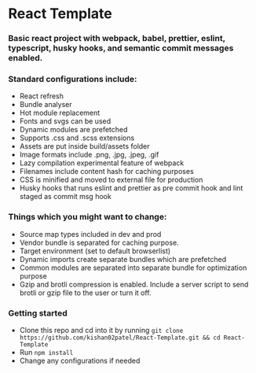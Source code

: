 # React Template

### Basic react project with webpack, babel, prettier, eslint, typescript, husky hooks, and semantic commit messages enabled.

### Standard configurations include:

- React refresh
- Bundle analyser
- Hot module replacement
- Fonts and svgs can be used
- Dynamic modules are prefetched
- Supports .css and .scss extensions
- Assets are put inside build/assets folder
- Image formats include .png, .jpg, .jpeg, .gif
- Lazy compilation experimental feature of webpack
- Filenames include content hash for caching purposes
- CSS is minified and moved to external file for production
- Husky hooks that runs eslint and prettier as pre commit hook and lint staged as commit msg hook

### Things which you might want to change:

- Source map types included in dev and prod
- Vendor bundle is separated for caching purpose.
- Target environment (set to default browserlist)
- Dynamic imports create separate bundles which are prefetched
- Common modules are separated into separate bundle for optimization purpose
- Gzip and brotli compression is enabled. Include a server script to send brotli or gzip file to the user or turn it off.

### Getting started

- Clone this repo and cd into it by running `git clone https://github.com/kishan02patel/React-Template.git && cd React-Template`
- Run `npm install`
- Change any configurations if needed
